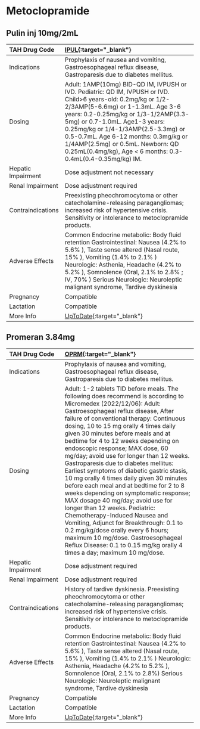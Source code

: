 # Metoclopramide

## Pulin inj 10mg/2mL

| TAH Drug Code      | [IPUL](https://www.tahsda.org.tw/drugs/hissearch.php?drug_code=IPUL){:target="_blank"}                                                                                                                                                                                                                                                                                                                       |
|:-------------------|:-------------------------------------------------------------------------------------------------------------------------------------------------------------------------------------------------------------------------------------------------------------------------------------------------------------------------------------------------------------------------------------------------------------|
| Indications        | Prophylaxis of nausea and vomiting, Gastroesophageal reflux disease, Gastroparesis due to diabetes mellitus.                                                                                                                                                                                                                                                                                                 |
| Dosing             | Adult: 1AMP(10mg) BID-QD IM, IVPUSH or IVD. Pediatric: QD IM, IVPUSH or IVD. Child>6 years-old: 0.2mg/kg or 1/2-2/3AMP(5-6.6mg) or 1-1.3mL. Age 3-6 years: 0.2-0.25mg/kg or 1/3-1/2AMP(3.3-5mg) or 0.7-1.0mL. Age1-3 years: 0.25mg/kg or 1/4-1/3AMP(2.5-3.3mg) or 0.5-0.7mL. Age 6-12 months: 0.3mg/kg or 1/4AMP(2.5mg) or 0.5mL. Newborn: QD 0.25mL(0.4mg/kg), Age < 6 months: 0.3-0.4mL(0.4-0.35mg/kg) IM. |
| Hepatic Impairment | Dose adjustment not necessary                                                                                                                                                                                                                                                                                                                                                                                |
| Renal Impairment   | Dose adjustment required                                                                                                                                                                                                                                                                                                                                                                                     |
| Contraindications  | Preexisting pheochromocytoma or other catecholamine-releasing paragangliomas; increased risk of hypertensive crisis. Sensitivity or intolerance to metoclopramide products.                                                                                                                                                                                                                                  |
| Adverse Effects    | Common Endocrine metabolic: Body fluid retention Gastrointestinal: Nausea (4.2% to 5.6% ), Taste sense altered (Nasal route, 15% ), Vomiting (1.4% to 2.1% ) Neurologic: Asthenia, Headache (4.2% to 5.2% ), Somnolence (Oral, 2.1% to 2.8% ; IV, 70% ) Serious Neurologic: Neuroleptic malignant syndrome, Tardive dyskinesia                                                                               |
| Pregnancy          | Compatible                                                                                                                                                                                                                                                                                                                                                                                                   |
| Lactation          | Compatible                                                                                                                                                                                                                                                                                                                                                                                                   |
| More Info          | [UpToDate](https://www.uptodate.com/contents/metoclopramide-drug-information){:target="_blank"}                                                                                                                                                                                                                                                                                                              |

## Promeran 3.84mg

| TAH Drug Code      | [OPRM](https://www.tahsda.org.tw/drugs/hissearch.php?drug_code=OPRM){:target="_blank"}                                                                                                                                                                                                                                                                                                                                                                                                                                                                                                                                                                                                                                                                                                                                                                                                                                              |
|:-------------------|:------------------------------------------------------------------------------------------------------------------------------------------------------------------------------------------------------------------------------------------------------------------------------------------------------------------------------------------------------------------------------------------------------------------------------------------------------------------------------------------------------------------------------------------------------------------------------------------------------------------------------------------------------------------------------------------------------------------------------------------------------------------------------------------------------------------------------------------------------------------------------------------------------------------------------------|
| Indications        | Prophylaxis of nausea and vomiting, Gastroesophageal reflux disease, Gastroparesis due to diabetes mellitus.                                                                                                                                                                                                                                                                                                                                                                                                                                                                                                                                                                                                                                                                                                                                                                                                                        |
| Dosing             | Adult: 1-2 tablets TID before meals. The following does recommend is according to Micromedex (2022/12/06): Adult: Gastroesophageal reflux disease, After failure of conventional therapy: Continuous dosing, 10 to 15 mg orally 4 times daily given 30 minutes before meals and at bedtime for 4 to 12 weeks depending on endoscopic response; MAX dose, 60 mg/day; avoid use for longer than 12 weeks. Gastroparesis due to diabetes mellitus: Earliest symptoms of diabetic gastric stasis, 10 mg orally 4 times daily given 30 minutes before each meal and at bedtime for 2 to 8 weeks depending on symptomatic response; MAX dosage 40 mg/day; avoid use for longer than 12 weeks. Pediatric: Chemotherapy-Induced Nausea and Vomiting, Adjunct for Breakthrough: 0.1 to 0.2 mg/kg/dose orally every 6 hours; maximum 10 mg/dose. Gastroesophageal Reflux Disease: 0.1 to 0.15 mg/kg orally 4 times a day; maximum 10 mg/dose. |
| Hepatic Impairment | Dose adjustment required                                                                                                                                                                                                                                                                                                                                                                                                                                                                                                                                                                                                                                                                                                                                                                                                                                                                                                            |
| Renal Impairment   | Dose adjustment required                                                                                                                                                                                                                                                                                                                                                                                                                                                                                                                                                                                                                                                                                                                                                                                                                                                                                                            |
| Contraindications  | History of tardive dyskinesia. Preexisting pheochromocytoma or other catecholamine-releasing paragangliomas; increased risk of hypertensive crisis. Sensitivity or intolerance to metoclopramide products.                                                                                                                                                                                                                                                                                                                                                                                                                                                                                                                                                                                                                                                                                                                          |
| Adverse Effects    | Common Endocrine metabolic: Body fluid retention Gastrointestinal: Nausea (4.2% to 5.6% ), Taste sense altered (Nasal route, 15% ), Vomiting (1.4% to 2.1% ) Neurologic: Asthenia, Headache (4.2% to 5.2% ), Somnolence (Oral, 2.1% to 2.8%) Serious Neurologic: Neuroleptic malignant syndrome, Tardive dyskinesia                                                                                                                                                                                                                                                                                                                                                                                                                                                                                                                                                                                                                 |
| Pregnancy          | Compatible                                                                                                                                                                                                                                                                                                                                                                                                                                                                                                                                                                                                                                                                                                                                                                                                                                                                                                                          |
| Lactation          | Compatible                                                                                                                                                                                                                                                                                                                                                                                                                                                                                                                                                                                                                                                                                                                                                                                                                                                                                                                          |
| More Info          | [UpToDate](https://www.uptodate.com/contents/metoclopramide-drug-information){:target="_blank"}                                                                                                                                                                                                                                                                                                                                                                                                                                                                                                                                                                                                                                                                                                                                                                                                                                     |

